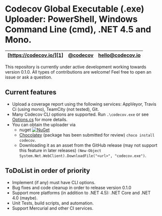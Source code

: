 Codecov Global Executable (.exe) Uploader: PowerShell, Windows Command Line (cmd), .NET 4.5 and Mono.
=======
| [https://codecov.io/][1] | [@codecov][2] | [hello@codecov.io][3] |
| ------------------------ | ------------- | --------------------- |

This repository is currently under active development working towards version 0.1.0. All types of contributions are welcome! Feel free to open an issue or ask a question.

## Current features

- Upload a coverage report using the following services: AppVeyor, Travis Ci (using mono), TeamCity (not tested), Git.
- Many Codecov CLI options are supported. Run `.\codecov.exe` or see [Options.cs](https://github.com/codecov/codecov-exe/blob/master/source/codecov/codecov/Program/Options.cs) for more details.
- You can obtain the uploader via 
    - nuget [![NuGet](https://img.shields.io/nuget/v/Codecov.svg)](https://www.nuget.org/packages/Codecov/)
    - [Chocolatey](https://chocolatey.org/) (package has been submitted for review) `choco install codecov`.
    - Downloading it as an asset from the GitHub release (may not support this feature in later releases) `(New-Object System.Net.WebClient).DownloadFile("<url>", "codecov.exe")`.

## ToDoList in order of priority

- Implement (if any) must have CLI options.
- Bug fixes and code cleanup in order to release version 0.1.0
- Support more platforms (in addition to .NET 4.5): .NET Core and .NET 4.0 (maybe).
- Unit Tests, build scripts, and automation.
- Support Mercurial and other CI services.

[1]: https://codecov.io/
[2]: https://twitter.com/codecov
[3]: mailto:hello@codecov.io
